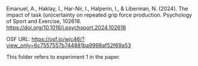 Emanuel, A., Haklay, I., Har-Nir, I., Halperin, I., & Liberman, N. (2024). The impact of task (un)certainty on repeated grip force production. Psychology of Sport and Exercise, 102618. https://doi.org/10.1016/j.psychsport.2024.102618

OSF URL: https://osf.io/wjc46/?view_only=6c7557557b744881ba9998af52f69a53

This folder refers to experiment 1 in the paper.